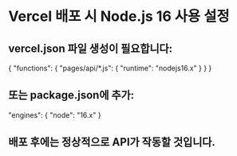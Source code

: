 # Vercel 배포 시 Node.js 16 사용 설정

## vercel.json 파일 생성이 필요합니다:

{
  "functions": {
    "pages/api/*.js": {
      "runtime": "nodejs16.x"
    }
  }
}

## 또는 package.json에 추가:

"engines": {
  "node": "16.x"
}

## 배포 후에는 정상적으로 API가 작동할 것입니다.